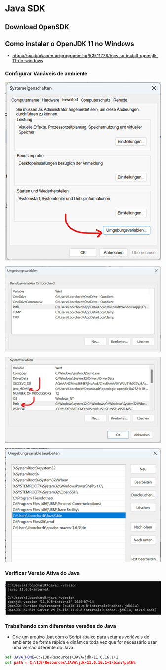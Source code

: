 # Java SDK

## **Download OpenSDK** 


## **Como instalar o OpenJDK 11 no Windows**

- https://qastack.com.br/programming/52511778/how-to-install-openjdk-11-on-windows


### **Configurar Variáveis de ambiente**

![alt text](image.png)

![alt text](image-1.png)

![alt text](image-2.png)

![alt text](image-3.png)

### **Verificar Versão Ativa do Java**

![alt text](image-4.png)

### **Trabalhando com diferentes versões do Java** 

- Crie um arquivo .bat com o Script abaixo para setar as veriáveis de ambiente de forma rápida e dinâmica toda vez que for necessário usar uma versao diferente do Java: 

~~~bat
set JAVA_HOME=C:\IJB\Resources\JAVA\jdk-11.0.16.1+1
set path = C:\IJB\Resources\JAVA\jdk-11.0.16.1+1\bin;%path%
~~~